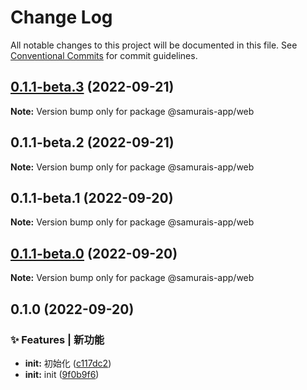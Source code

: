 # Change Log

All notable changes to this project will be documented in this file.
See [Conventional Commits](https://conventionalcommits.org) for commit guidelines.

## [0.1.1-beta.3](https://github.com/samurais-app/samurais-app/compare/v0.1.1-beta.2...v0.1.1-beta.3) (2022-09-21)

**Note:** Version bump only for package @samurais-app/web






## 0.1.1-beta.2 (2022-09-21)

**Note:** Version bump only for package @samurais-app/web





## 0.1.1-beta.1 (2022-09-20)

**Note:** Version bump only for package @samurais-app/web





## [0.1.1-beta.0](https://github.com/samurais-app/samurais-app/compare/v0.1.0...v0.1.1-beta.0) (2022-09-20)

**Note:** Version bump only for package @samurais-app/web





## 0.1.0 (2022-09-20)


### ✨ Features | 新功能

* **init:** 初始化 ([c117dc2](https://github.com/samurais-app/samurais-app/commit/c117dc2300dfd414443d0375f66be434662f6ad4))
* **init:** init ([9f0b9f6](https://github.com/samurais-app/samurais-app/commit/9f0b9f6ba1075fe9ea390864511d155dc63378fa))
